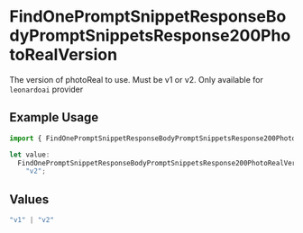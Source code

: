 # FindOnePromptSnippetResponseBodyPromptSnippetsResponse200PhotoRealVersion

The version of photoReal to use. Must be v1 or v2. Only available for `leonardoai` provider

## Example Usage

```typescript
import { FindOnePromptSnippetResponseBodyPromptSnippetsResponse200PhotoRealVersion } from "@orq-ai/node/models/operations";

let value:
  FindOnePromptSnippetResponseBodyPromptSnippetsResponse200PhotoRealVersion =
    "v2";
```

## Values

```typescript
"v1" | "v2"
```